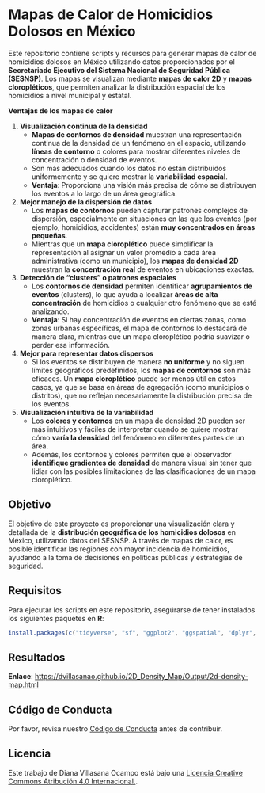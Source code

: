 
<!-- README.md is generated from README.Rmd. Please edit that file -->

# Mapas de Calor de Homicidios Dolosos en México

Este repositorio contiene scripts y recursos para generar mapas de calor
de homicidios dolosos en México utilizando datos proporcionados por el
**Secretariado Ejecutivo del Sistema Nacional de Seguridad Pública
(SESNSP)**. Los mapas se visualizan mediante **mapas de calor 2D** y
**mapas cloropléticos**, que permiten analizar la distribución espacial
de los homicidios a nivel municipal y estatal.

**Ventajas de los mapas de calor**

1.  **Visualización continua de la densidad**
    - **Mapas de contornos de densidad** muestran una representación
      continua de la densidad de un fenómeno en el espacio, utilizando
      **líneas de contorno** o colores para mostrar diferentes niveles
      de concentración o densidad de eventos.
    - Son más adecuados cuando los datos no están distribuidos
      uniformemente y se quiere mostrar la **variabilidad espacial**.
    - **Ventaja**: Proporciona una visión más precisa de cómo se
      distribuyen los eventos a lo largo de un área geográfica.
2.  **Mejor manejo de la dispersión de datos**
    - Los **mapas de contornos** pueden capturar patrones complejos de
      dispersión, especialmente en situaciones en las que los eventos
      (por ejemplo, homicidios, accidentes) están **muy concentrados en
      áreas pequeñas**.
    - Mientras que un **mapa cloroplético** puede simplificar la
      representación al asignar un valor promedio a cada área
      administrativa (como un municipio), los **mapas de densidad 2D**
      muestran la **concentración real** de eventos en ubicaciones
      exactas.
3.  **Detección de “clusters” o patrones espaciales**
    - Los **contornos de densidad** permiten identificar **agrupamientos
      de eventos** (clusters), lo que ayuda a localizar **áreas de alta
      concentración** de homicidios o cualquier otro fenómeno que se
      esté analizando.
    - **Ventaja**: Si hay concentración de eventos en ciertas zonas,
      como zonas urbanas específicas, el mapa de contornos lo destacará
      de manera clara, mientras que un mapa cloroplético podría suavizar
      o perder esa información.
4.  **Mejor para representar datos dispersos**
    - Si los eventos se distribuyen de manera **no uniforme** y no
      siguen límites geográficos predefinidos, los **mapas de
      contornos** son más eficaces. Un **mapa cloroplético** puede ser
      menos útil en estos casos, ya que se basa en áreas de agregación
      (como municipios o distritos), que no reflejan necesariamente la
      distribución precisa de los eventos.
5.  **Visualización intuitiva de la variabilidad**
    - Los **colores y contornos** en un mapa de densidad 2D pueden ser
      más intuitivos y fáciles de interpretar cuando se quiere mostrar
      cómo **varía la densidad** del fenómeno en diferentes partes de un
      área.
    - Además, los contornos y colores permiten que el observador
      **identifique gradientes de densidad** de manera visual sin tener
      que lidiar con las posibles limitaciones de las clasificaciones de
      un mapa cloroplético.

## Objetivo

El objetivo de este proyecto es proporcionar una visualización clara y
detallada de la **distribución geográfica de los homicidios dolosos** en
México, utilizando datos del SESNSP. A través de mapas de calor, es
posible identificar las regiones con mayor incidencia de homicidios,
ayudando a la toma de decisiones en políticas públicas y estrategias de
seguridad.

## Requisitos

Para ejecutar los scripts en este repositorio, asegúrarse de tener
instalados los siguientes paquetes en **R**:

``` r
install.packages(c("tidyverse", "sf", "ggplot2", "ggspatial", "dplyr", "stringr"))
```

## Resultados

**Enlace**:
<https://dvillasanao.github.io/2D_Density_Map/Output/2d-density-map.html>

## Código de Conducta

Por favor, revisa nuestro [Código de Conducta](CODE_OF_CONDUCT.md) antes
de contribuir.

## Licencia

Este trabajo de Diana Villasana Ocampo está bajo una
<a rel="license" href="http://creativecommons.org/licenses/by/4.0/">
Licencia Creative Commons Atribución 4.0 Internacional.</a>.
